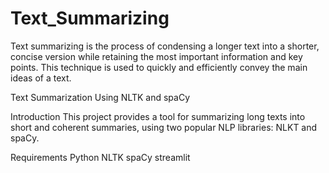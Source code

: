 # Text_Summarizing
Text summarizing is the process of condensing a longer text into a shorter, concise version while retaining the most important information and key points. This technique is used to quickly and efficiently convey the main ideas of a text.

Text Summarization Using NLTK and spaCy

Introduction This project provides a tool for summarizing long texts into short and coherent summaries, using two popular NLP libraries: NLKT and spaCy.

Requirements Python NLTK spaCy streamlit

